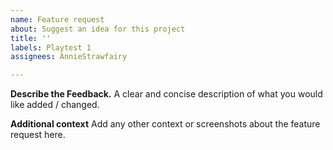 ```yaml
---
name: Feature request
about: Suggest an idea for this project
title: ''
labels: Playtest 1
assignees: AnnieStrawfairy

---
```


**Describe the Feedback.**
A clear and concise description of what you would like added / changed.


**Additional context**
Add any other context or screenshots about the feature request here.
